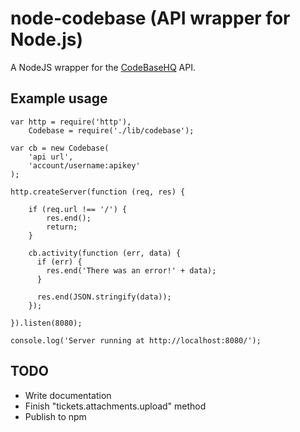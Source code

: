 # node-codebase (API wrapper for Node.js)

A NodeJS wrapper for the [CodeBaseHQ](http://www.codebasehq.com/) API. 

## Example usage

    var http = require('http'),
        Codebase = require('./lib/codebase');

    var cb = new Codebase(
        'api url',
        'account/username:apikey'
    );

    http.createServer(function (req, res) {
        
        if (req.url !== '/') {
            res.end();
            return;
        }

        cb.activity(function (err, data) {
          if (err) {
            res.end('There was an error!' + data);
          }
      
          res.end(JSON.stringify(data));
        });

    }).listen(8080);

    console.log('Server running at http://localhost:8080/');

## TODO

* Write documentation
* Finish "tickets.attachments.upload" method
* Publish to npm